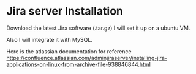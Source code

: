 # Jira server Installation

Download the latest Jira software (.tar.gz)
I will set it up on a ubuntu VM.

Also I will integrate it with MySQL.

Here is the atlassian documentation for reference
https://confluence.atlassian.com/adminjiraserver/installing-jira-applications-on-linux-from-archive-file-938846844.html

